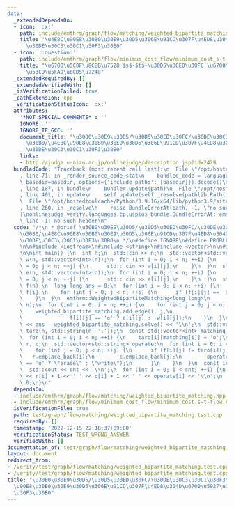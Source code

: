 ```yaml
---
data:
  _extendedDependsOn:
  - icon: ':x:'
    path: include/emthrm/graph/flow/matching/weighted_bipartite_matching.hpp
    title: "\u4E8C\u90E8\u30B0\u30E9\u30D5\u306E\u91CD\u307F\u4ED8\u304D\u6700\u5927\
      \u30DE\u30C3\u30C1\u30F3\u30B0"
  - icon: ':question:'
    path: include/emthrm/graph/flow/minimum_cost_flow/minimum_cost_s-t-flow.hpp
    title: "\u6700\u5C0F\u8CBB\u7528 $s$-$t$-\u30D5\u30ED\u30FC \u6700\u77ED\u8DEF\
      \u53CD\u5FA9\u6CD5\u7248"
  _extendedRequiredBy: []
  _extendedVerifiedWith: []
  _isVerificationFailed: true
  _pathExtension: cpp
  _verificationStatusIcon: ':x:'
  attributes:
    '*NOT_SPECIAL_COMMENTS*': ''
    IGNORE: ''
    IGNORE_IF_GCC: ''
    document_title: "\u30B0\u30E9\u30D5/\u30D5\u30ED\u30FC/\u30DE\u30C3\u30C1\u30F3\
      \u30B0/\u4E8C\u90E8\u30B0\u30E9\u30D5\u306E\u91CD\u307F\u4ED8\u304D\u6700\u5927\
      \u30DE\u30C3\u30C1\u30F3\u30B0"
    links:
    - http://judge.u-aizu.ac.jp/onlinejudge/description.jsp?id=2429
  bundledCode: "Traceback (most recent call last):\n  File \"/opt/hostedtoolcache/Python/3.9.16/x64/lib/python3.9/site-packages/onlinejudge_verify/documentation/build.py\"\
    , line 71, in _render_source_code_stat\n    bundled_code = language.bundle(stat.path,\
    \ basedir=basedir, options={'include_paths': [basedir]}).decode()\n  File \"/opt/hostedtoolcache/Python/3.9.16/x64/lib/python3.9/site-packages/onlinejudge_verify/languages/cplusplus.py\"\
    , line 187, in bundle\n    bundler.update(path)\n  File \"/opt/hostedtoolcache/Python/3.9.16/x64/lib/python3.9/site-packages/onlinejudge_verify/languages/cplusplus_bundle.py\"\
    , line 401, in update\n    self.update(self._resolve(pathlib.Path(included), included_from=path))\n\
    \  File \"/opt/hostedtoolcache/Python/3.9.16/x64/lib/python3.9/site-packages/onlinejudge_verify/languages/cplusplus_bundle.py\"\
    , line 260, in _resolve\n    raise BundleErrorAt(path, -1, \"no such header\"\
    )\nonlinejudge_verify.languages.cplusplus_bundle.BundleErrorAt: emthrm/graph/flow/matching/weighted_bipartite_matching.hpp:\
    \ line -1: no such header\n"
  code: "/*\n * @brief \u30B0\u30E9\u30D5/\u30D5\u30ED\u30FC/\u30DE\u30C3\u30C1\u30F3\
    \u30B0/\u4E8C\u90E8\u30B0\u30E9\u30D5\u306E\u91CD\u307F\u4ED8\u304D\u6700\u5927\
    \u30DE\u30C3\u30C1\u30F3\u30B0\n */\n#define IGNORE\n#define PROBLEM \"http://judge.u-aizu.ac.jp/onlinejudge/description.jsp?id=2429\"\
    \n\n#include <iostream>\n#include <string>\n#include <vector>\n\n#include \"emthrm/graph/flow/matching/weighted_bipartite_matching.hpp\"\
    \n\nint main() {\n  int n;\n  std::cin >> n;\n  std::vector<std::vector<int>>\
    \ w(n, std::vector<int>(n));\n  for (int i = 0; i < n; ++i) {\n    for (int j\
    \ = 0; j < n; ++j) {\n      std:: cin >> w[i][j];\n    }\n  }\n  std::vector<std::vector<int>>\
    \ e(n, std::vector<int>(n));\n  for (int i = 0; i < n; ++i) {\n    for (int j\
    \ = 0; j < n; ++j) {\n      std:: cin >> e[i][j];\n    }\n  }\n  std::vector<std::string>\
    \ f(n);\n  long long ans = 0;\n  for (int i = 0; i < n; ++i) {\n    std::cin >>\
    \ f[i];\n    for (int j = 0; j < n; ++j) {\n      if (f[i][j] == 'o') ans += e[i][j];\n\
    \    }\n  }\n  emthrm::WeightedBipartiteMatching<long long>\n      weighted_bipartite_matching(n,\
    \ n);\n  for (int i = 0; i < n; ++i) {\n    for (int j = 0; j < n; ++j) {\n  \
    \    weighted_bipartite_matching.add_edge(i, j,\n                            \
    \               f[i][j] == 'o' ? e[i][j] : -w[i][j]);\n    }\n  }\n  std::cout\
    \ << ans - weighted_bipartite_matching.solve() << '\\n';\n  std::vector<std::string>\
    \ taro(n, std::string(n, '.'));\n  const std::vector<int> matching = weighted_bipartite_matching.matching();\n\
    \  for (int i = 0; i < n; ++i) {\n    taro[i][matching[i]] = 'o';\n  }\n  std::vector<int>\
    \ r, c;\n  std::vector<std::string> operate;\n  for (int i = 0; i < n; ++i) {\n\
    \    for (int j = 0; j < n; ++j) {\n      if (f[i][j] != taro[i][j]) {\n     \
    \   r.emplace_back(i);\n        c.emplace_back(j);\n        operate.emplace_back(f[i][j]\
    \ == 'o' ? \"erase\" : \"write\");\n      }\n    }\n  }\n  const int cnt = r.size();\n\
    \  std::cout << cnt << '\\n';\n  for (int i = 0; i < cnt; ++i) {\n    std::cout\
    \ << r[i] + 1 << ' ' << c[i] + 1 << ' ' << operate[i] << '\\n';\n  }\n  return\
    \ 0;\n}\n"
  dependsOn:
  - include/emthrm/graph/flow/matching/weighted_bipartite_matching.hpp
  - include/emthrm/graph/flow/minimum_cost_flow/minimum_cost_s-t-flow.hpp
  isVerificationFile: true
  path: test/graph/flow/matching/weighted_bipartite_matching.test.cpp
  requiredBy: []
  timestamp: '2022-12-15 22:18:37+09:00'
  verificationStatus: TEST_WRONG_ANSWER
  verifiedWith: []
documentation_of: test/graph/flow/matching/weighted_bipartite_matching.test.cpp
layout: document
redirect_from:
- /verify/test/graph/flow/matching/weighted_bipartite_matching.test.cpp
- /verify/test/graph/flow/matching/weighted_bipartite_matching.test.cpp.html
title: "\u30B0\u30E9\u30D5/\u30D5\u30ED\u30FC/\u30DE\u30C3\u30C1\u30F3\u30B0/\u4E8C\
  \u90E8\u30B0\u30E9\u30D5\u306E\u91CD\u307F\u4ED8\u304D\u6700\u5927\u30DE\u30C3\u30C1\
  \u30F3\u30B0"
---
```

